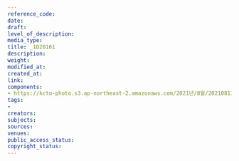 ```yaml
---
reference_code: 
date: 
draft: 
level_of_description: 
media_type: 
title: _1D20161
description: 
weight: 
modified_at: 
created_at: 
link: 
components:
- https://kctu-photo.s3.ap-northeast-2.amazonaws.com/2021년/8월/20210813_이재용+특혜+가석방+강행한+문재인+정부+규탄+기자회견/_1D20161.jpg
tags:
- 
creators: 
subjects: 
sources: 
venues: 
public_access_status: 
copyright_status: 
---
```

